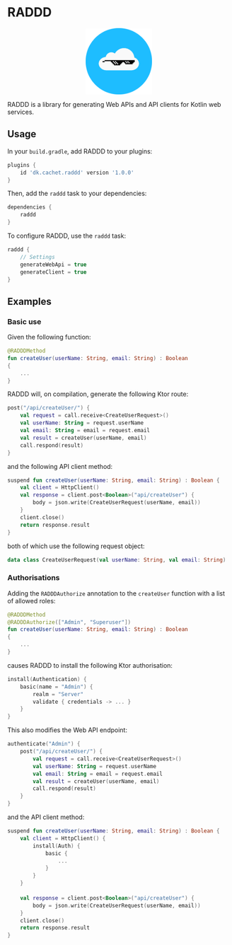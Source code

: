 # RADDD

<img src="./RAD/logo.png" width="150px" style="margin-left: auto; margin-right: auto; display: block;">

RADDD is a library for generating Web APIs and API clients for Kotlin web services.

## Usage

In your `build.gradle`, add RADDD to your plugins:

```gradle
plugins {
    id 'dk.cachet.raddd' version '1.0.0'
}
```

Then, add the `raddd` task to your dependencies:

```gradle
dependencies {
    raddd
}
````

To configure RADDD, use the ```raddd``` task:

```gradle
raddd {
    // Settings
    generateWebApi = true
    generateClient = true
}
```

## Examples

### Basic use

Given the following function:

```kotlin
@RADDDMethod
fun createUser(userName: String, email: String) : Boolean
{
    ...
}
```

RADDD will, on compilation, generate the following Ktor route:

```kotlin
post("/api/createUser/") {
    val request = call.receive<CreateUserRequest>()
    val userName: String = request.userName
    val email: String = email = request.email
    val result = createUser(userName, email)
    call.respond(result)
}
```

and the following API client method:

```kotlin
suspend fun createUser(userName: String, email: String) : Boolean {
    val client = HttpClient()
    val response = client.post<Boolean>("api/createUser") {
        body = json.write(CreateUserRequest(userName, email))
    }
    client.close()
    return response.result
}
```

both of which use the following request object:

```kotlin
data class CreateUserRequest(val userName: String, val email: String)
```

### Authorisations

Adding the ```RADDDAuthorize``` annotation to the ```createUser``` function with a list of allowed roles:

```kotlin
@RADDDMethod
@RADDDAuthorize(["Admin", "Superuser"])
fun createUser(userName: String, email: String) : Boolean
{
    ...
}
```

causes RADDD to install the following Ktor authorisation:

```kotlin
install(Authentication) {
    basic(name = "Admin") {
        realm = "Server"
        validate { credentials -> ... }
    }
}
```

This also modifies the Web API endpoint:

```kotlin
authenticate("Admin") {
    post("/api/createUser/") {
        val request = call.receive<CreateUserRequest>()
        val userName: String = request.userName
        val email: String = email = request.email
        val result = createUser(userName, email)
        call.respond(result)
    }
}
```

and the API client method:

```kotlin
suspend fun createUser(userName: String, email: String) : Boolean {
    val client = HttpClient() {
        install(Auth) {
            basic {
                ...
            }
        }
    }

    val response = client.post<Boolean>("api/createUser") {
        body = json.write(CreateUserRequest(userName, email))
    }
    client.close()
    return response.result
}
```
